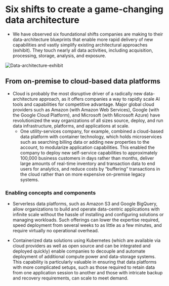 # Six shifts to create a game-changing data architecture
* We have observed six foundational shifts companies are making to their data-architecture blueprints that enable more rapid delivery of new capabilities and vastly simplify existing architectural approaches (exhibit). They touch nearly all data activities, including acquisition, processing, storage, analysis, and exposure. 

![Data-architecture-exhibit](https://www.mckinsey.com/~/media/McKinsey/Business%20Functions/McKinsey%20Digital/Our%20Insights/How%20to%20build%20a%20data%20architecture%20to%20drive%20innovation%20today%20and%20tomorrow/SVG-Data-architecture-exhibit.svgz)

## From on-premise to cloud-based data platforms
* Cloud is probably the most disruptive driver of a radically new data-architecture approach, as it offers companies a way to rapidly scale AI tools and capabilities for competitive advantage. Major global cloud providers such as Amazon (with Amazon Web Services), Google (with the Google Cloud Platform), and Microsoft (with Microsoft Azure) have revolutionized the way organizations of all sizes source, deploy, and run data infrastructure, platforms, and applications at scale.
    * One utility-services company, for example, combined a cloud-based data platform with container technology, which holds microservices such as searching billing data or adding new properties to the account, to modularize application capabilities. This enabled the company to deploy new self-service capabilities to approximately 100,000 business customers in days rather than months, deliver large amounts of real-time inventory and transaction data to end users for analytics, and reduce costs by “buffering” transactions in the cloud rather than on more expensive on-premise legacy systems.

### Enabling concepts and components

* Serverless data platforms, such as Amazon S3 and Google BigQuery, allow organizations to build and operate data-centric applications with infinite scale without the hassle of installing and configuring solutions or managing workloads. Such offerings can lower the expertise required, speed deployment from several weeks to as little as a few minutes, and require virtually no operational overhead.

* Containerized data solutions using Kubernetes (which are available via cloud providers as well as open source and can be integrated and deployed quickly) enable companies to decouple and automate deployment of additional compute power and data-storage systems. This capability is particularly valuable in ensuring that data platforms with more complicated setups, such as those required to retain data from one application session to another and those with intricate backup and recovery requirements, can scale to meet demand.

### 
